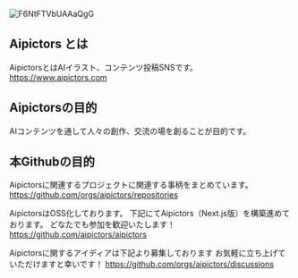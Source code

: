![F6NtFTVbUAAaQgG](https://github.com/aipictors/.github/assets/124619691/69eed17d-3630-4962-9c31-6af79fcff838)

## Aipictors とは

AipictorsとはAIイラスト、コンテンツ投稿SNSです。
https://www.aipictors.com

## Aipictorsの目的

AIコンテンツを通して人々の創作、交流の場を創ることが目的です。

## 本Githubの目的

Aipictorsに関連するプロジェクトに関連する事柄をまとめています。
https://github.com/orgs/aipictors/repositories

AipictorsはOSS化しております。
下記にてAipictors（Next.js版）を構築進めております。
どなたでも参加を歓迎いたします！
https://github.com/aipictors/aipictors

Aipictorsに関するアイディアは下記より募集しております
お気軽に立ち上げていただけますと幸いです！
https://github.com/orgs/aipictors/discussions
